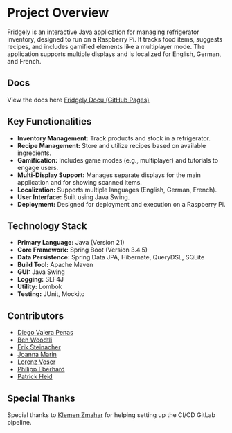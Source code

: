 # Project Overview

Fridgely is an interactive Java application for managing refrigerator inventory, designed to run on a Raspberry Pi. It tracks food items, suggests recipes, and includes gamified elements like a multiplayer mode. The application supports multiple displays and is localized for English, German, and French.

## Docs
View the docs here [Fridgely Docu (GitHub Pages)](https://fhnw-ip12-24vt.github.io/fridgely-docu/)

## Key Functionalities

*   **Inventory Management:** Track products and stock in a refrigerator.
*   **Recipe Management:** Store and utilize recipes based on available ingredients.
*   **Gamification:** Includes game modes (e.g., multiplayer) and tutorials to engage users.
*   **Multi-Display Support:** Manages separate displays for the main application and for showing scanned items.
*   **Localization:** Supports multiple languages (English, German, French).
*   **User Interface:** Built using Java Swing.
*   **Deployment:** Designed for deployment and execution on a Raspberry Pi.

## Technology Stack

*   **Primary Language:** Java (Version 21)
*   **Core Framework:** Spring Boot (Version 3.4.5)
*   **Data Persistence:** Spring Data JPA, Hibernate, QueryDSL, SQLite
*   **Build Tool:** Apache Maven
*   **GUI:** Java Swing
*   **Logging:** SLF4J
*   **Utility:** Lombok
*   **Testing:** JUnit, Mockito

## Contributors

* [Diego Valera Penas](https://github.com/Diego-VP20)
* [Ben Woodtli](https://github.com/benelwo)
* [Erik Steinacher](https://github.com/ERRORIK-ai)
* [Joanna Marin](https://github.com/joannamarin)
* [Lorenz Voser](https://github.com/Lorenzvoser)
* [Philipp Eberhard](https://github.com/Pyrodar)
* [Patrick Heid](https://github.com/hdptrck)


## Special Thanks

Special thanks to [Klemen Zmahar](https://gitlab.fhnw.ch/klemen.zmahar) for helping setting up the CI/CD GitLab pipeline.